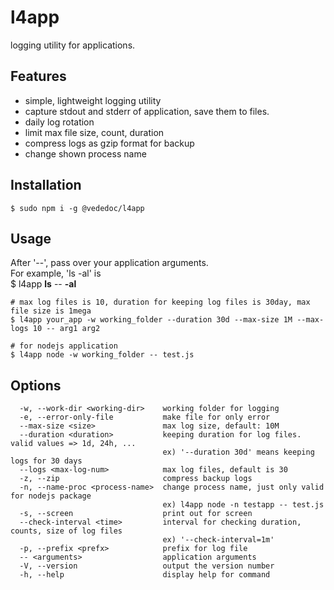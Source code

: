 # l4app

logging utility for applications.  

## Features

* simple, lightweight logging utility 
* capture stdout and stderr of application, save them to files.
* daily log rotation
* limit max file size, count, duration
* compress logs as gzip format for backup 
* change shown process name


## Installation
```shell
$ sudo npm i -g @vededoc/l4app
```

## Usage
After '--', pass over your application arguments.  
For example, 'ls -al' is  
$ l4app **ls** -- **-al**

```shell
# max log files is 10, duration for keeping log files is 30day, max file size is 1mega 
$ l4app your_app -w working_folder --duration 30d --max-size 1M --max-logs 10 -- arg1 arg2

# for nodejs application
$ l4app node -w working_folder -- test.js
```

## Options
```text
  -w, --work-dir <working-dir>    working folder for logging
  -e, --error-only-file           make file for only error
  --max-size <size>               max log size, default: 10M
  --duration <duration>           keeping duration for log files. valid values => 1d, 24h, ...
                                  ex) '--duration 30d' means keeping logs for 30 days
  --logs <max-log-num>            max log files, default is 30
  -z, --zip                       compress backup logs
  -n, --name-proc <process-name>  change process name, just only valid for nodejs package
                                  ex) l4app node -n testapp -- test.js
  -s, --screen                    print out for screen
  --check-interval <time>         interval for checking duration, counts, size of log files
                                  ex) '--check-interval=1m'
  -p, --prefix <prefx>            prefix for log file
  -- <arguments>                  application arguments
  -V, --version                   output the version number
  -h, --help                      display help for command
```